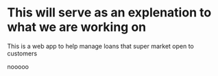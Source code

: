 # This will serve as an explenation to what we are working on

This is a web app to help manage loans that super market open to customers

nooooo